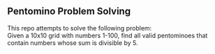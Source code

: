 ## Pentomino Problem Solving

This repo attempts to solve the following problem:  
Given a 10x10 grid with numbers 1-100, find all valid pentominoes that contain numbers whose sum is divisible by 5.